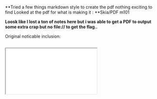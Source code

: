 
**Tried a few things markdown style to create the pdf
nothing exciting to find
Looked at the pdf for what is making it : **Skia/PDF m101


**Loosk like I lost a ton of notes here but i was able to get a PDF to output some extra crap but no file:// to get the flag\.\.**


Original noticable inclusion:



## <iframe src=file:///C:\\WINDOWS\\System32\\drivers\\etc\\hosts> 



